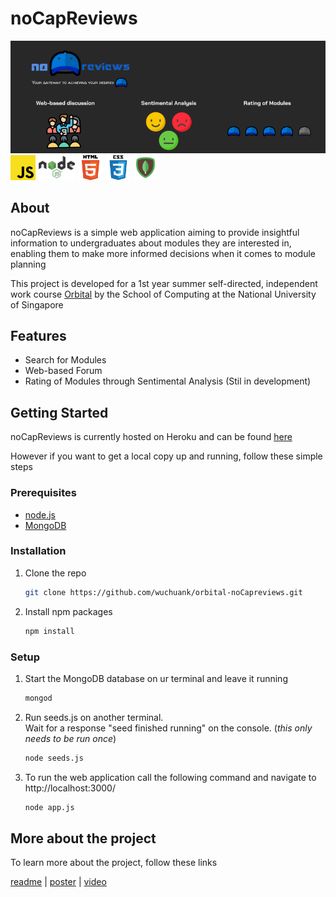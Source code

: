 # noCapReviews
<a href="https://nocap-reviews.herokuapp.com/">
<img src="github_imgs/github-banner.png" alt="Project Banner">
</a>
<br>
<img src="github_imgs/js.png" alt="Javascript Logo" width="40" height="40">
<img src="github_imgs/nodejs.png" alt="Javascript Logo" width="60" height="40">
<img src="github_imgs/html.png" alt="Html Logo" width="40" height="40">
<img src="github_imgs/css.png" alt="CSS Logo" width="40" height="40">
<img src="github_imgs/mongodb.png" alt="MongoDB Logo" width="40" height="40">

<!-- ABOUT THE PROJECT -->
## About

noCapReviews is a simple web application aiming to provide insightful information to undergraduates about modules they are interested in, enabling them to make more informed decisions when it comes to module planning

This project is developed for a 1st year summer self-directed, independent work course [Orbital](https://orbital.comp.nus.edu.sg/) by the School of Computing at the National University of Singapore

## Features

* Search for Modules
* Web-based Forum
* Rating of Modules through Sentimental Analysis (Stil in development)


## Getting Started

noCapReviews is currently hosted on Heroku and can be found [here](https://nocap-reviews.herokuapp.com/)

However if you want to get a local copy up and running, follow these simple steps

### Prerequisites

* [node.js](https://nodejs.org/en/)
* [MongoDB](https://www.mongodb.com/try/download/community)

### Installation

1. Clone the repo

   ```sh
   git clone https://github.com/wuchuank/orbital-noCapreviews.git
   ```

2. Install npm packages

   ```sh
   npm install
   ```

### Setup

1. Start the MongoDB database on ur terminal and leave it running
  
    ```sh
    mongod
    ```

2. Run seeds.js on another terminal.\
Wait for a response "seed finished running" on the console.
(*this only needs to be run once*)

    ```sh
    node seeds.js
    ```
  
3. To run the web application call the following command and navigate to http://localhost:3000/

    ```sh
    node app.js
    ```

## More about the project

To learn more about the project, follow these links

[readme](https://drive.google.com/file/d/1YeT0F7l5ZOquf1s-SgLVrhjyoqmASj8e/view?usp=sharing) |
[poster](https://drive.google.com/file/d/1EERRwOYVSrI7gO0oQh801V9utkrydJ3h/view?usp=sharing) |
[video](https://drive.google.com/file/d/1LMQbyUIguVMv_hY-UxWvfCgW92aNocjY/view?usp=sharing)
